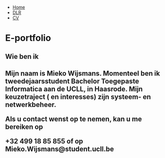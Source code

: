 
  <head><ul>
  <li><a href="https://miekowijsmans.github.io/eportfolio/index">Home</a></li>
  <li><a href="https://miekowijsmans.github.io/eportfolio/domainspec">DLR</a></li>
  <li><a href="https://miekowijsmans.github.io/eportfolio/cv">CV</a></li>
</ul>
  </head>


<h1>E-portfolio</h1>
<h2> Wie ben ik <h2>
  <p> Mijn naam is Mieko Wijsmans.
Momenteel ben ik tweedejaarsstudent Bachelor Toegepaste Informatica aan de UCLL, in Haasrode. Mijn keuzetraject ( en interesses) zijn systeem- en netwerkbeheer. </p>
  
  
  <p>Als u contact wenst op te nemen, kan u me bereiken op</p> 
  <p>+32 499 18 85 855 of op Mieko.Wijsmans@student.ucll.be</p>
  


